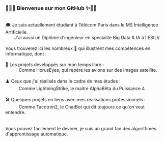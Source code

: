 ### 🥳🎉✨  Bienvenue sur mon GitHub  ✨🎉🥳
<br>
🎓 Je suis actuellement étudiant à Télécom Paris dans le MS Intelligence Artificielle.  
<br>
&emsp;&emsp;J'ai aussi un Diplôme d'ingénieur en specialité Big Data & IA à l'ESILV
<br>
<br>
Vous trouverez ici les nombreux 📁 qui illustrent mes compétences en informatique, dont :
<br>
<br>
🚀  Les projets developpés sur mon temps libre : 
<br>
&emsp;&emsp;&emsp;Comme HorusEyes, qui repère les avions sur des images satellite.
<br>    
<br>
♟️   Ceux que j'ai réalisés dans le cadre de mes études :  
<br>
&emsp;&emsp;&emsp;Comme LightningStrike, le maitre AlphaBêta du Puissance 4
<br>
<br>
🛠️  Quelques projets en liens avec mes réalisations professionnels :
<br>
&emsp;&emsp;&emsp;Comme Tacotron2, le ChatBot qui dit toujours ce qu'on veut entendre.
<br>
<br>
<br>
Vous pouvez facilement le deviner, je suis un grand fan des algorithmes d'apprentissage automatique.
